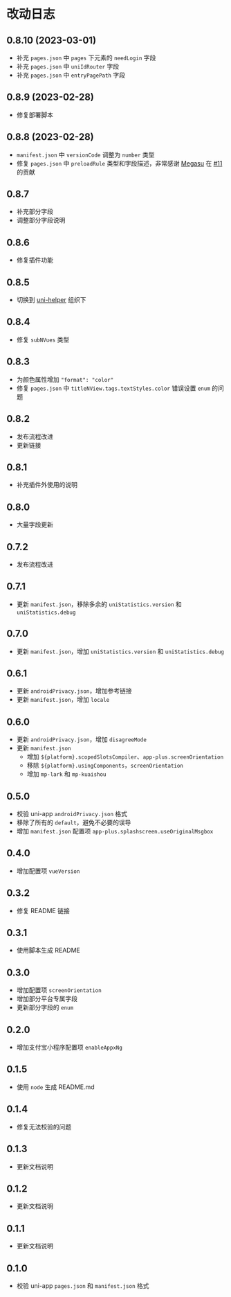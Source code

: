 # 改动日志

## 0.8.10 (2023-03-01)

- 补充 `pages.json` 中 `pages` 下元素的 `needLogin` 字段
- 补充 `pages.json` 中 `uniIdRouter` 字段
- 补充 `pages.json` 中 `entryPagePath` 字段

## 0.8.9 (2023-02-28)

- 修复部署脚本

## 0.8.8 (2023-02-28)

- `manifest.json` 中 `versionCode` 调整为 `number` 类型
- 修复 `pages.json` 中 `preloadRule` 类型和字段描述，非常感谢 [Megasu](https://github.com/Megasu) 在 [#11](https://github.com/uni-helper/uni-app-schemas-vscode/pull/11) 的贡献

## 0.8.7

- 补充部分字段
- 调整部分字段说明

## 0.8.6

- 修复插件功能

## 0.8.5

- 切换到 [uni-helper](https://github.com/uni-helper) 组织下

## 0.8.4

- 修复 `subNVues` 类型

## 0.8.3

- 为颜色属性增加 `"format": "color"`
- 修复 `pages.json` 中 `titleNView.tags.textStyles.color` 错误设置 `enum` 的问题

## 0.8.2

- 发布流程改进
- 更新链接

## 0.8.1

- 补充插件外使用的说明

## 0.8.0

- 大量字段更新

## 0.7.2

- 发布流程改进

## 0.7.1

- 更新 `manifest.json`，移除多余的 `uniStatistics.version` 和 `uniStatistics.debug`

## 0.7.0

- 更新 `manifest.json`，增加 `uniStatistics.version` 和 `uniStatistics.debug`

## 0.6.1

- 更新 `androidPrivacy.json`，增加参考链接
- 更新 `manifest.json`，增加 `locale`

## 0.6.0

- 更新 `androidPrivacy.json`，增加 `disagreeMode`
- 更新 `manifest.json`
  - 增加 `${platform}.scopedSlotsCompiler`、`app-plus.screenOrientation`
  - 移除 `${platform}.usingComponents`，`screenOrientation`
  - 增加 `mp-lark` 和 `mp-kuaishou`

## 0.5.0

- 校验 uni-app `androidPrivacy.json` 格式
- 移除了所有的 `default`，避免不必要的误导
- 增加 `manifest.json` 配置项 `app-plus.splashscreen.useOriginalMsgbox`

## 0.4.0

- 增加配置项 `vueVersion`

## 0.3.2

- 修复 README 链接

## 0.3.1

- 使用脚本生成 README

## 0.3.0

- 增加配置项 `screenOrientation`
- 增加部分平台专属字段
- 更新部分字段的 `enum`

## 0.2.0

- 增加支付宝小程序配置项 `enableAppxNg`

## 0.1.5

- 使用 `node` 生成 README.md

## 0.1.4

- 修复无法校验的问题

## 0.1.3

- 更新文档说明

## 0.1.2

- 更新文档说明

## 0.1.1

- 更新文档说明

## 0.1.0

- 校验 uni-app `pages.json` 和 `manifest.json` 格式
